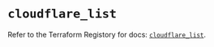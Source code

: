 # `cloudflare_list`

Refer to the Terraform Registory for docs: [`cloudflare_list`](https://registry.terraform.io/providers/cloudflare/cloudflare/4.17.0/docs/resources/list).
